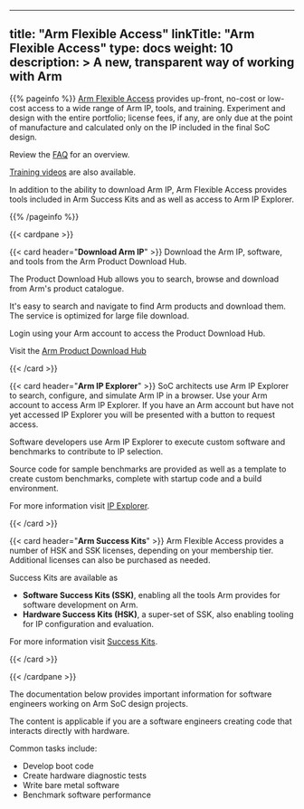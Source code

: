 
---
title: "Arm Flexible Access"
linkTitle: "Arm Flexible Access"
type: docs
weight: 10
description: >
    A new, transparent way of working with Arm
---

{{% pageinfo %}}
[Arm Flexible Access](https://www.arm.com/products/flexible-access) provides up-front, no-cost or low-cost access to a wide range of Arm IP, tools, and training. Experiment and design with the entire portfolio; license fees, if any, are only due at the point of manufacture and calculated only on the IP included in the final SoC design. 

Review the [FAQ](https://www.arm.com/products/flexible-access/faqs) for an overview.

[Training videos](https://developer.arm.com/Training/Arm%20On-demand%20Training%20-%20Flexible%20Access#Technical-Specifications) are also available.

In addition to the ability to download Arm IP, Arm Flexible Access provides tools included in Arm Success Kits and as well as access to Arm IP Explorer. 

{{% /pageinfo %}}

{{< cardpane >}}

{{< card header="**Download Arm IP**" >}}
Download the Arm IP, software, and tools from the Arm Product Download Hub.

The Product Download Hub allows you to search, browse and download from Arm's product catalogue.

It's easy to search and navigate to find Arm products and download them. The service is optimized for large file download.

Login using your Arm account to access the Product Download Hub.

Visit the [Arm Product Download Hub](https://developer.arm.com/downloads/)

{{< /card >}}

{{< card header="**Arm IP Explorer**" >}}
SoC architects use Arm IP Explorer to search, configure, and simulate Arm IP in a browser. Use your Arm account to access Arm IP Explorer. If you have an Arm account but have not yet accessed IP Explorer you will be presented with a button to request access. 

Software developers use Arm IP Explorer to execute custom software and benchmarks to contribute to IP selection. 

Source code for sample benchmarks are provided as well as a template to create custom benchmarks, complete with startup code and a build environment.

For more information visit [IP Explorer](/ipx).

{{< /card >}}

{{< card header="**Arm Success Kits**" >}}
Arm Flexible Access provides a number of HSK and SSK licenses, depending on your membership tier. Additional licenses can also be purchased as needed.

Success Kits are available as

  - **Software Success Kits (SSK)**, enabling all the tools Arm provides for software development on Arm.
  - **Hardware Success Kits (HSK)**, a super-set of SSK, also enabling tooling for IP configuration and evaluation.

For more information visit [Success Kits](/successkits).

{{< /card >}}

{{< /cardpane >}}

The documentation below provides important information for software engineers working on Arm SoC design projects. 

The content is applicable if you are a software engineers creating code that interacts directly with hardware. 

Common tasks include:
* Develop boot code
* Create hardware diagnostic tests
* Write bare metal software
* Benchmark software performance 



